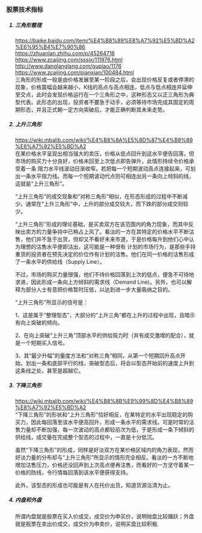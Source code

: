 ### 股票技术指标

<ol>

##### <li> 三角形整理
<https://baike.baidu.com/item/%E4%B8%89%E8%A7%92%E5%BD%A2%E6%95%B4%E7%90%86>  
<https://zhuanlan.zhihu.com/p/45264718>  
<https://www.zcaijing.com/sssjx/111976.html>  
<http://www.danglanglang.com/gupiao/1176>  
<https://www.zcaijing.com/pianxian/100484.html>  
三角形的形成一般是由价格发展至某一阶段之后，会出现价格反复或者停滞的现象，价格震幅会越来越小，K线的高点与高点相连，低点与低点相连并延伸至交点，此时会发现价格运行在一个三角形之中，这种形态又以正三角形为典型代表。此形态的出现，投资者不要急于动手，必须等待市场完成其固定的周期形态，并且正式朝一定方向突破后，才能正确判断其未来走势。

##### <li> 上升三角形
<https://wiki.mbalib.com/wiki/%E4%B8%8A%E5%8D%87%E4%B8%89%E8%A7%92%E5%BD%A2>  
在某价格水平呈现出相当强大的卖压，价格从低点回升到这水平便告回落，但市场的购买力十分良好，价格未回至上次低点即告弹升，此情形持续令价格承受着一条 阻力水平线波动日渐收窄。若把每一个短期波动高点连接起来，可划出一条水平阻力线。而每一个短期波动代点则可相连出另一条向上倾斜的线，这就是“上升三角形”。 

“上升三角形”的成交现象和“对称三角形”相似，在形态形成的过程中不断减少。通常在“上升三角形”中，上升的部分成交较大，而下跌的部分成交则较少。

“上升三角形”形成的理论基础，是买卖双方在该范围内的角力现象，而其中反映出卖方的力量争持中已稍占上风了。看淡的一方在其特定的价格水平不断沽售，他们并不急于出货，但却又不看好未来市道，于是价格每升到他们心中认为理想的沽售水平便即沽出，这可能是一种很有 计划的市场行为，是那些手持重货的投资者在预先决定的价位作有计划的沽售。他们在同一价格的沽售形成了一条水平的供给线（Supply Line）。

不过，市场的购买力量很强，他们不待价格回落到上次的低点，便急不可待地求进，因此形成一条向上方倾斜的需求线（Demand Line)。另外，也可以解释为部分人士有意把价格暂时压低，以达到进一步大量吸纳之目的。 

“上升三角形”所显示的信号是：

  1、这是属于“整理型态”，大部分的“上升三角”都在上升的过程中出现，且暗示有向上突破的倾向。

  2、在向上突破“上升三角”顶部水平的供给阻力时（并有成交激增的配合），就是一个短期买入信号。

  3、其“最少升幅”的量度方法和“对称三角”相同，从第一个短期回升高点开始，划出一条和底部平行的线，突破型态后，将会以型态开始前的速度上升到这条线之处，甚至是超越它。 

##### <li> 下降三角形
<https://wiki.mbalib.com/wiki/%E4%B8%8B%E9%99%8D%E4%B8%89%E8%A7%92%E5%BD%A2>  
“下降三角形”的形状和“上升三角形”恰好相反，在某特定的水平出现稳定的购买力，因此每回落至该水平便高回升，形成一条水平的需求线。可是时常的沽售力量却不断加强，每一次波动的高点都较前次为低，于是形成一条下倾斜的供给线，成交量在完成整个型态的过程中，一直是十分低沉。

虽然“下降三角形”的形成，同样是好淡双方在某价格区域内的角力表现，然而好淡力量的分布却与“上升三角形”所显示的情形完全相反。看淡的一方不断地增加沽售压力，价格还没回声到上次高点便再沽售，而看好的一方坚守着某一价格的防线，令行情每回落到该水平便获得支持。

此外，该型态的形成也可能是有人在托价出货，知道货源沽清为止。 

##### <li> 内盘和外盘
所谓内盘就是股票在买入价成交，成交价为申买价，说明抛盘比较踊跃；外盘就是股票在卖出价成交，成交价为申卖价，说明买盘比较积极.
